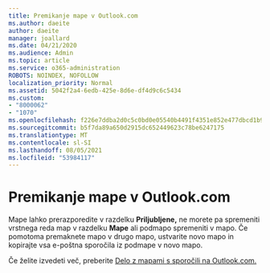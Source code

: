 ```yaml
---
title: Premikanje mape v Outlook.com
ms.author: daeite
author: daeite
manager: joallard
ms.date: 04/21/2020
ms.audience: Admin
ms.topic: article
ms.service: o365-administration
ROBOTS: NOINDEX, NOFOLLOW
localization_priority: Normal
ms.assetid: 5042f2a4-6edb-425e-8d6e-df4d9c6c5434
ms.custom:
- "8000062"
- "1070"
ms.openlocfilehash: f226e7ddba2d0c5c0bd0e05540b4491f4351e852e477dbcd1b982478481f4642
ms.sourcegitcommit: b5f7da89a650d2915dc652449623c78be6247175
ms.translationtype: MT
ms.contentlocale: sl-SI
ms.lasthandoff: 08/05/2021
ms.locfileid: "53984117"
---
```

# <a name="move-a-folder-in-outlookcom"></a>Premikanje mape v Outlook.com

Mape lahko prerazporedite v razdelku **Priljubljene,** ne morete pa spremeniti vrstnega reda map v razdelku **Mape** ali podmapo spremeniti v mapo. Če pomotoma premaknete mapo v drugo mapo, ustvarite novo mapo in kopirajte vsa e-poštna sporočila iz podmape v novo mapo.
  
Če želite izvedeti več, preberite [Delo z mapami s sporočili na Outlook.com.](https://support.office.com/article/6bb0723a-f39f-4a8d-bb3f-fab5dcc2510a?wt.mc_id=Office_Outlook_com_Alchemy)